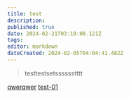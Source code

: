 ```yaml
---
title: test
description: 
published: true
date: 2024-02-21T03:19:08.121Z
tags: 
editor: markdown
dateCreated: 2024-02-05T04:04:41.482Z
---
```


> testtestsetsssssstttt

[qwerqwer](/docs/docs)
[test-01](/docs/test-01.md)
